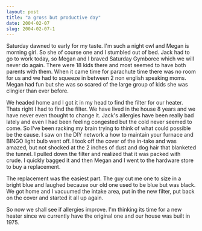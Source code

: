 ```yaml
---
layout: post
title: "a gross but productive day"
date: 2004-02-07
slug: 2004-02-07-1
---
```


Saturday dawned to early for my taste.  I&apos;m such a night owl and Megan is morning girl.  So she of course one and I stumbled out of bed.  Jack had to go to work today, so Megan and I braved Saturday Gymboree which we will never do again.  There were 18 kids there and most seemed to have both parents with them.  When it came time for parachute time there was no room for us and we had to squeeze in between 2 non english speaking moms.  Megan had fun but she was so scared of the large group of kids she was clingier than ever before.  

We headed home and I got it in my head to find the filter for our heater.  Thats right I had to find the filter.  We have lived in the house 8 years and we have never even thought to change it.  Jack&apos;s allergies have been really bad lately and even I had been feeling congested but the cold never seemed to come.  So I&apos;ve been racking my brain trying to think of what could possible be the cause.  I saw on the DIY network a how to maintain your furnace and BINGO light bulb went off.  I took off the cover of the in-take and was amazed, but not shocked at the 2 inches of dust and dog hair that blanketed the tunnel.  I pulled down the filter and realized that it was packed with crude.  I quickly bagged it and then Megan and I went to the hardware store to buy a replacement.  

The replacement was the easiest part.  The guy cut me one to size in a bright blue and laughed because our old one used to be blue but was black.  We got home and I vacuumed the intake area, put in the new filter, put back on the cover and started it all up again.

So now we shall see if allergies improve.  I&apos;m thinking its time for a new heater since we currently have the original one and our house was built in 1975.  
